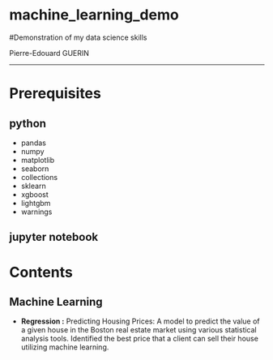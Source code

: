 # machine_learning_demo
#Demonstration of my data science skills

Pierre-Edouard GUERIN

_______________________________________________________________________________

# Prerequisites


## python


* pandas
* numpy
* matplotlib
* seaborn
* collections
* sklearn
* xgboost
* lightgbm
* warnings


## jupyter notebook



# Contents

## Machine Learning


 * **Regression :** Predicting Housing Prices: A model to predict the value of a given house in the Boston real estate market using various statistical analysis tools. Identified the best price that a client can sell their house utilizing machine learning.

